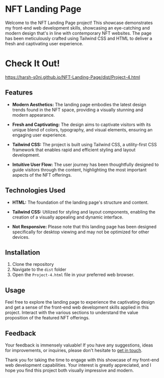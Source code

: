 # NFT Landing Page

Welcome to the NFT Landing Page project! This showcase demonstrates my front-end web development skills, showcasing an eye-catching and modern design that's in line with contemporary NFT websites. The page has been meticulously crafted using Tailwind CSS and HTML to deliver a fresh and captivating user experience.

# Check It Out!
https://harsh-s0ni.github.io/NFT-Landing-Page/dist/Project-4.html

## Features

- **Modern Aesthetics:** The landing page embodies the latest design trends found in the NFT space, providing a visually stunning and modern appearance.

- **Fresh and Captivating:** The design aims to captivate visitors with its unique blend of colors, typography, and visual elements, ensuring an engaging user experience.

- **Tailwind CSS:** The project is built using Tailwind CSS, a utility-first CSS framework that enables rapid and efficient styling and layout development.

- **Intuitive User Flow:** The user journey has been thoughtfully designed to guide visitors through the content, highlighting the most important aspects of the NFT offerings.

## Technologies Used

- **HTML:** The foundation of the landing page's structure and content.

- **Tailwind CSS:** Utilized for styling and layout components, enabling the creation of a visually appealing and dynamic interface.

- **Not Responsive:** Please note that this landing page has been designed specifically for desktop viewing and may not be optimized for other devices.

## Installation

1. Clone the repository
2. Navigate to the `dist` folder
3. Open the `Project-4.html` file in your preferred web browser.

## Usage

Feel free to explore the landing page to experience the captivating design and get a sense of the front-end web development skills applied in this project. Interact with the various sections to understand the value proposition of the featured NFT offerings.

## Feedback

Your feedback is immensely valuable! If you have any suggestions, ideas for improvements, or inquiries, please don't hesitate to [get in touch](mailto:hsoni6954@gmail.com).

Thank you for taking the time to engage with this showcase of my front-end web development capabilities. Your interest is greatly appreciated, and I hope you find this project both visually impressive and modern.
